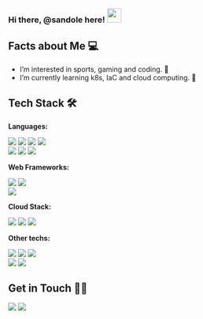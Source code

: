 ### Hi there, @sandole here! <a target="_blank" rel="noopener noreferrer" href="https://github.com/TheDudeThatCode/TheDudeThatCode/blob/master/Assets/Hi.gif"><img src="https://github.com/TheDudeThatCode/TheDudeThatCode/raw/master/Assets/Hi.gif" width="29px" style="max-width: 100%;"></a> 

## Facts about Me 💻

- I’m interested in sports, gaming and coding. 👀
- I’m currently learning k8s, IaC and cloud computing. 🌱

## Tech Stack 🛠

**Languages:**

<p>
<img src="https://img.shields.io/badge/Python-5E5C5C?style=for-the-badge&logo=python&logoColor=white">
<img src="https://img.shields.io/badge/JavaScript-000000?style=for-the-badge&logo=javascript&logoColor=white">
<img src="https://img.shields.io/badge/HTML5-121011?style=for-the-badge&logo=html5&logoColor=white">
<img src="https://img.shields.io/badge/CSS3-1572B6?style=for-the-badge&logo=css3&logoColor=white"><br>
<img src="https://img.shields.io/badge/Shell_Script-E34F26?style=for-the-badge&logo=gnu-bash&logoColor=white">
<img src="https://img.shields.io/badge/Markdown-323330?style=for-the-badge&logo=markdown&logoColor=F7DF1E">
<img src="https://img.shields.io/badge/json-3776AB?style=for-the-badge&logo=json&logoColor=white">
  
</p>

**Web Frameworks:**

<p>
<img src="https://img.shields.io/badge/React-000000?style=for-the-badge&logo=react&logoColor=white">
<img src="https://img.shields.io/badge/Bootstrap-563D7C?style=for-the-badge&logo=bootstrap&logoColor=white"><br>
<img src="https://img.shields.io/badge/Tailwind_CSS-38B2AC?style=for-the-badge&logo=tailwind-css&logoColor=white">
</p>

**Cloud Stack:**
<p>
<img src="https://img.shields.io/badge/azure-%230072C6.svg?style=for-the-badge&logo=microsoftazure&logoColor=white">
<img src="https://img.shields.io/badge/terraform-800080.svg?style=for-the-badge&logo=terraform&logoColor=white">
<img src="https://img.shields.io/badge/kubernetes-000099.svg?style=for-the-badge&logo=kubernetes&logoColor=white">
</p>

**Other techs:**
<p>
<img src="https://img.shields.io/badge/azure-%230072C6.svg?style=for-the-badge&logo=microsoftazure&logoColor=white">
<img src="https://img.shields.io/badge/vercel-%23000000.svg?style=for-the-badge&logo=vercel&logoColor=white">
<img src="https://img.shields.io/badge/Visual%20Studio%20Code-0000ff.svg?style=for-the-badge&logo=visual-studio-code&logoColor=white"><br>
<img src="https://img.shields.io/badge/Linux-FCC624?style=for-the-badge&logo=linux&logoColor=black">
<img src="https://img.shields.io/badge/Windows-0078D6?style=for-the-badge&logo=windows&logoColor=white">
</p>

## Get in Touch 🤝🏻 

<p>
<a href="https://minjunseong.com/"><img src="https://img.shields.io/badge/Personal_Blog-2962FF?style=for-the-badge"></a>
<a href="mailto:sandole97@gmail.com"><img src="https://img.shields.io/badge/Gmail-D14836?style=for-the-badge&logo=gmail&logoColor=white"></a>
</p>

<!---
sandole/sandole is a ✨ special ✨ repository because its `README.md` (this file) appears on your GitHub profile.
You can click the Preview link to take a look at your changes.
--->
